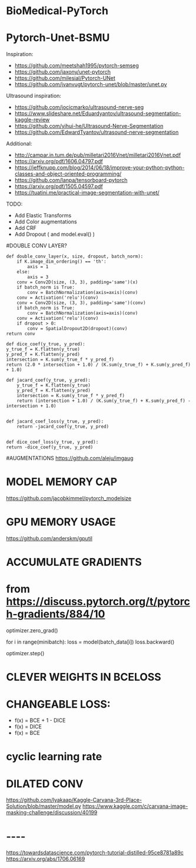 # BioMedical-PyTorch
# Pytorch-Unet-BSMU

Inspiration:
- https://github.com/meetshah1995/pytorch-semseg
- https://github.com/jaxony/unet-pytorch
- https://github.com/milesial/Pytorch-UNet
- https://github.com/jvanvugt/pytorch-unet/blob/master/unet.py

Ultrasound inspiration:
- https://github.com/jocicmarko/ultrasound-nerve-seg
- https://www.slideshare.net/Eduardyantov/ultrasound-segmentation-kaggle-review
- https://github.com/yihui-he/Ultrasound-Nerve-Segmentation
- https://github.com/EdwardTyantov/ultrasound-nerve-segmentation

Additional:
- http://campar.in.tum.de/pub/milletari2016Vnet/milletari2016Vnet.pdf
- https://arxiv.org/pdf/1606.04797.pdf
- https://jeffknupp.com/blog/2014/06/18/improve-your-python-python-classes-and-object-oriented-programming/
- https://github.com/lanpa/tensorboard-pytorch
- https://arxiv.org/pdf/1505.04597.pdf
- https://tuatini.me/practical-image-segmentation-with-unet/

TODO:

- Add Elastic Transforms
- Add Color augmentations
- Add CRF
- Add Dropout ( and model.eval() )

#DOUBLE CONV LAYER?

    def double_conv_layer(x, size, dropout, batch_norm):
        if K.image_dim_ordering() == 'th':
            axis = 1
        else:
            axis = 3
        conv = Conv2D(size, (3, 3), padding='same')(x)
        if batch_norm is True:
            conv = BatchNormalization(axis=axis)(conv)
        conv = Activation('relu')(conv)
        conv = Conv2D(size, (3, 3), padding='same')(conv)
        if batch_norm is True:
            conv = BatchNormalization(axis=axis)(conv)
        conv = Activation('relu')(conv)
        if dropout > 0:
            conv = SpatialDropout2D(dropout)(conv)
    return conv

    def dice_coef(y_true, y_pred):
    y_true_f = K.flatten(y_true)
    y_pred_f = K.flatten(y_pred)
    intersection = K.sum(y_true_f * y_pred_f)
    return (2.0 * intersection + 1.0) / (K.sum(y_true_f) + K.sum(y_pred_f) + 1.0)

    def jacard_coef(y_true, y_pred):
        y_true_f = K.flatten(y_true)
        y_pred_f = K.flatten(y_pred)
        intersection = K.sum(y_true_f * y_pred_f)
        return (intersection + 1.0) / (K.sum(y_true_f) + K.sum(y_pred_f) - intersection + 1.0)


    def jacard_coef_loss(y_true, y_pred):
        return -jacard_coef(y_true, y_pred)


    def dice_coef_loss(y_true, y_pred):
    return -dice_coef(y_true, y_pred)

#AUGMENTATIONS
https://github.com/aleju/imgaug

# MODEL MEMORY CAP
https://github.com/jacobkimmel/pytorch_modelsize

# GPU MEMORY USAGE
https://github.com/anderskm/gputil

# ACCUMULATE GRADIENTS
# from https://discuss.pytorch.org/t/pytorch-gradients/884/10
optimizer.zero_grad()

for i in range(minibatch):
    loss = model(batch_data[i])
    loss.backward()

optimizer.step()

# CLEVER WEIGHTS IN BCELOSS

# CHANGEABLE LOSS: 
- f(x) = BCE + 1 - DICE
- f(x) = DICE
- f(x) = BCE

# cyclic learning rate

# DILATED CONV
https://github.com/lyakaap/Kaggle-Carvana-3rd-Place-Solution/blob/master/model.py
https://www.kaggle.com/c/carvana-image-masking-challenge/discussion/40199

# ----
https://towardsdatascience.com/pytorch-tutorial-distilled-95ce8781a89c
https://arxiv.org/abs/1706.06169
